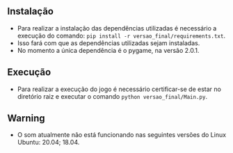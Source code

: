 ## Instalação
- Para realizar a instalação das dependências utilizadas é necessário a execução do comando: 
`pip install -r versao_final/requirements.txt`.
- Isso fará com que as dependências utilizadas sejam instaladas.
- No momento a única dependência é o pygame, na versão 2.0.1.

## Execução
- Para realizar a execução do jogo é necessário certificar-se de estar no diretório raiz e executar o comando `python versao_final/Main.py`.

## Warning
- O som atualmente não está funcionando nas seguintes versões do  Linux Ubuntu:
20.04;
18.04.

